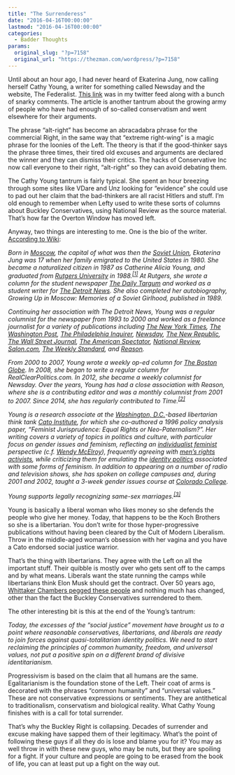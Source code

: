 ```yaml
---
title: "The Surrenderess"
date: "2016-04-16T00:00:00"
lastmod: "2016-04-16T00:00:00"
categories:
  - Badder Thoughts
params:
  original_slug: "?p=7158"
  original_url: "https://thezman.com/wordpress/?p=7158"
---
```


Until about an hour ago, I had never heard of Ekaterina Jung, now
calling herself Cathy Young, a writer for something called Newsday and
the website, The Federalist. <a
href="http://thefederalist.com/2016/04/14/you-cant-whitewash-the-alt-rights-bigotry/#disqus_thread"
rel="noopener noreferrer" target="_blank">This link</a> was in my
twitter feed along with a bunch of snarky comments. The article is
another tantrum about the growing army of people who have had enough of
so-called conservatism and went elsewhere for their arguments.

The phrase “alt-right” has become an abracadabra phrase for the
commercial Right, in the same way that “extreme right-wing” is a magic
phrase for the loonies of the Left. The theory is that if the
good-thinker says the phrase three times, their tired old excuses and
arguments are declared the winner and they can dismiss their critics.
The hacks of Conservative Inc now call everyone to their right,
“alt-right” so they can avoid debating them.

The Cathy Young tantrum is fairly typical. She spent an hour breezing
through some sites like VDare and Unz looking for “evidence” she could
use to pad out her claim that the bad-thinkers are all racist Hitlers
and stuff. I’m old enough to remember when Lefty used to write these
sorts of columns about Buckley Conservatives, using National Review as
the source material. That’s how far the Overton Window has moved left.

Anyway, two things are interesting to me. One is the bio of the writer.
<a href="https://en.wikipedia.org/wiki/Cathy_Young"
rel="noopener noreferrer" target="_blank">According to Wiki</a>:

*Born in [Moscow](https://en.wikipedia.org/wiki/Moscow "Moscow"), the
capital of what was then the [Soviet
Union](https://en.wikipedia.org/wiki/Soviet_Union "Soviet Union"),
Ekaterina Jung was 17 when her family emigrated to the United States in
1980. She became a naturalized citizen in 1987 as Catherine Alicia
Young, and graduated from [Rutgers
University](https://en.wikipedia.org/wiki/Rutgers_University "Rutgers University")
in
1988.<sup>[\[1\]](https://en.wikipedia.org/wiki/Cathy_Young#cite_note-1)</sup>
At Rutgers, she wrote a column for the student newspaper [The Daily
Targum](https://en.wikipedia.org/wiki/The_Daily_Targum "The Daily Targum")
and worked as a student writer for [The Detroit
News](https://en.wikipedia.org/wiki/The_Detroit_News "The Detroit News").
She also completed her autobiography, Growing Up in Moscow: Memories of
a Soviet Girlhood, published in 1989.*

*Continuing her association with The Detroit News, Young was a regular
columnist for the newspaper from 1993 to 2000 and worked as a freelance
journalist for a variety of publications including [The New York
Times](https://en.wikipedia.org/wiki/The_New_York_Times "The New York Times"),
[The Washington
Post](https://en.wikipedia.org/wiki/The_Washington_Post "The Washington Post"),
[The Philadelphia
Inquirer](https://en.wikipedia.org/wiki/The_Philadelphia_Inquirer "The Philadelphia Inquirer"),
[Newsday](https://en.wikipedia.org/wiki/Newsday "Newsday"), [The New
Republic](https://en.wikipedia.org/wiki/The_New_Republic "The New Republic"),
[The Wall Street
Journal](https://en.wikipedia.org/wiki/The_Wall_Street_Journal "The Wall Street Journal"),
[The American
Spectator](https://en.wikipedia.org/wiki/The_American_Spectator "The American Spectator"),
[National
Review](https://en.wikipedia.org/wiki/National_Review "National Review"),
<a href="https://en.wikipedia.org/wiki/Salon.com" class="mw-redirect"
title="Salon.com">Salon.com</a>, [The Weekly
Standard](https://en.wikipedia.org/wiki/The_Weekly_Standard "The Weekly Standard"),
and
[Reason](https://en.wikipedia.org/wiki/Reason_(magazine) "Reason (magazine)").*

*From 2000 to 2007, Young wrote a weekly op-ed column for [The Boston
Globe](https://en.wikipedia.org/wiki/The_Boston_Globe "The Boston Globe").
In 2008, she began to write a regular column for RealClearPolitics.com.
In 2012, she became a weekly columnist for Newsday. Over the years,
Young has had a close association with Reason, where she is a
contributing editor and was a monthly columnist from 2001 to 2007. Since
2014, she has regularly contributed to
Time.<sup>[\[2\]](https://en.wikipedia.org/wiki/Cathy_Young#cite_note-2)</sup>*

*Young is a research associate at the [Washington,
D.C.](https://en.wikipedia.org/wiki/Washington,_D.C. "Washington, D.C.")-based
libertarian think tank [Cato
Institute](https://en.wikipedia.org/wiki/Cato_Institute "Cato Institute"),
for which she co-authored a 1996 policy analysis paper, “Feminist
Jurisprudence: Equal Rights or Neo-Paternalism?”. Her writing covers a
variety of topics in politics and culture, with particular focus on
gender issues and feminism, reflecting an [individualist
feminist](https://en.wikipedia.org/wiki/Individualist_feminism "Individualist feminism")
perspective (c.f. [Wendy
McElroy](https://en.wikipedia.org/wiki/Wendy_McElroy "Wendy McElroy")),
frequently agreeing with [men’s rights
activists](https://en.wikipedia.org/wiki/Men%27s_movement "Men's movement"),
while criticizing them for emulating the [identity
politics](https://en.wikipedia.org/wiki/Identity_politics "Identity politics")
associated with some forms of feminism. In addition to appearing on a
number of radio and television shows, she has spoken on college campuses
and, during 2001 and 2002, taught a 3-week gender issues course at
[Colorado
College](https://en.wikipedia.org/wiki/Colorado_College "Colorado College").*

*Young supports legally recognizing same-sex
marriages.<sup>[\[3\]](https://en.wikipedia.org/wiki/Cathy_Young#cite_note-3)</sup>*

Young is basically a liberal woman who likes money so she defends the
people who give her money. Today, that happens to be the Koch Brothers
so she is a libertarian. You don’t write for those hyper-progressive
publications without having been cleared by the Cult of Modern
Liberalism. Throw in the middle-aged woman’s obsession with her vagina
and you have a Cato endorsed social justice warrior.

That’s the thing with libertarians. They agree with the Left on all the
important stuff. Their quibble is mostly over who gets sent off to the
camps and by what means. Liberals want the state running the camps while
libertarians think Elon Musk should get the contract. Over 50 years ago,
<a
href="http://www.nationalreview.com/article/213298/big-sister-watching-you-whittaker-chambers"
rel="noopener noreferrer" target="_blank">Whittaker Chambers pegged
these people</a> and nothing much has changed, other than the fact the
Buckley Conservatives surrendered to them.

The other interesting bit is this at the end of the Young’s tantrum:

*Today, the excesses of the “social justice” movement have brought us to
a point where reasonable conservatives, libertarians, and liberals are
ready to join forces against quasi-totalitarian identity politics. We
need to start reclaiming the principles of common humanity, freedom, and
universal values, not put a positive spin on a different brand of
divisive identitarianism.*

Progressivism is based on the claim that all humans are the same.
Egalitarianism is the foundation stone of the Left. Their coat of arms
is decorated with the phrases “common humanity” and “universal values.”
These are not conservative expressions or sentiments. They are
antithetical to traditionalism, conservatism and biological reality.
What Cathy Young finishes with is a call for total surrender.

That’s why the Buckley Right is collapsing. Decades of surrender and
excuse making have sapped them of their legitimacy. What’s the point of
following these guys if all they do is lose and blame you for it? You
may as well throw in with these new guys, who may be nuts, but they are
spoiling for a fight. If your culture and people are going to be erased
from the book of life, you can at least put up a fight on the way out.
